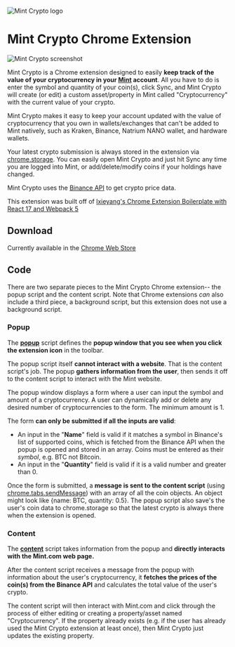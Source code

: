 ![Mint Crypto logo](https://i.imgur.com/cIajbfa.png)
# Mint Crypto Chrome Extension 

![Mint Crypto screenshot](https://i.imgur.com/LOdJl2c.png)

Mint Crypto is a Chrome extension designed to easily **keep track of the value of your cryptocurrency in your [Mint](https://mint.intuit.com/) account**. All you have to do is enter the symbol and quantity of your coin(s), click Sync, and Mint Crypto will create (or edit) a custom asset/property in Mint called "Cryptocurrency" with the current value of your crypto.

Mint Crypto makes it easy to keep your account updated with the value of cryptocurrency that you own in wallets/exchanges that can't be added to Mint natively, such as Kraken, Binance, Natrium NANO wallet, and hardware wallets.

Your latest crypto submission is always stored in the extension via [chrome.storage](https://developer.chrome.com/docs/extensions/reference/storage/). You can easily open Mint Crypto and just hit Sync any time you are logged into Mint, or add/delete/modify coins if your holdings have changed.

Mint Crypto uses the [Binance API](https://github.com/binance/binance-spot-api-docs)  to get crypto price data.

This extension was built off of [lxieyang's Chrome Extension Boilerplate with React 17 and Webpack 5](https://github.com/lxieyang/chrome-extension-boilerplate-react)

## Download

Currently available in the [Chrome Web Store](https://chrome.google.com/webstore/detail/mint-cryptocurrency/dnbcgdhnmmicanggippnllpfjlidncba?hl=en&authuser=1)

## Code

There are two separate pieces to the Mint Crypto Chrome extension-- the popup script and the content script. Note that Chrome extensions *can* also include a third piece, a background script, but this extension does not use a background script.

### Popup

The [**popup**](./src/pages/Popup/Popup.jsx) script defines the **popup window that you see when you click the extension icon** in the toolbar. 

The popup script itself **cannot interact with a website**. That is the content script's job. The popup **gathers information from the user**, then sends it off to the content script to interact with the Mint website.

The popup window displays a form where a user can input the symbol and amount of a cryptocurrency. A user can dynamically add or delete any desired number of cryptocurrencies to the form. The minimum amount is 1.

The form **can only be submitted if all the inputs are valid**:

 - An input in the "**Name**" field is valid if it matches a symbol in Binance's list of supported coins, which is fetched from the Binance API when the popup is opened and stored in an array. Coins must be entered as their *symbol*, e.g. BTC not Bitcoin.
 - An input in the "**Quantity**" field is valid if it is a valid number and greater than 0.
 
Once the form is submitted, a **message is sent to the content script** (using [chrome.tabs.sendMessage](https://developer.chrome.com/docs/extensions/reference/tabs/#method-sendMessage)) with an array of all the coin objects. An object might look like {name: BTC, quantity: 0.5}. The popup script also save's the user's coin data to chrome.storage so that the latest crypto is always there when the extension is opened.

### Content 

The [**content**](./src/pages/Content/index.js) script takes information from the popup and **directly interacts with the Mint.com web page.**

After the content script receives a message from the popup with information about the user's cryptocurrency, it **fetches the prices of the coin(s) from the Binance API** and calculates the total value of the user's crypto. 

The content script will then interact with Mint.com and click through the process of either editing or creating a property/asset named "Cryptocurrency". If the property already exists (e.g. if the user has already used the Mint Crypto extension at least once), then Mint Crypto just updates the existing property.